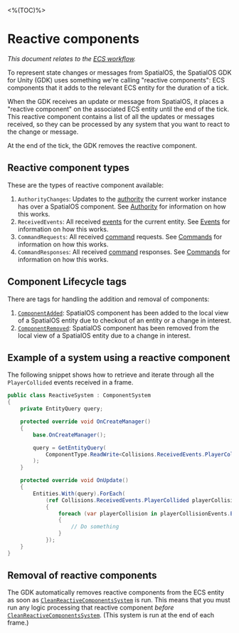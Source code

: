 <%(TOC)%>

# Reactive components

_This document relates to the [ECS workflow]({{urlRoot}}/reference/workflows/overview)._

To represent state changes or messages from SpatialOS, the SpatialOS GDK for Unity (GDK) uses something we're calling "reactive components": ECS components that it adds to the relevant ECS entity for the duration of a tick.

When the GDK receives an update or message from SpatialOS, it places a "reactive component" on the associated ECS entity until the end of the tick. This reactive component contains a list of all the updates or messages received, so they can be processed by any system that you want to react to the change or message.

At the end of the tick, the GDK removes the reactive component.

## Reactive component types

These are the types of reactive component available:

1. `AuthorityChanges`: Updates to the [authority](https://docs.improbable.io/reference/latest/shared/design/understanding-access#understanding-read-and-write-access-authority) the current worker instance has over a SpatialOS component. See [Authority]({{urlRoot}}/reference/workflows/ecs/interaction/authority) for information on how this works.
1. `ReceivedEvents`: All received [events](https://docs.improbable.io/reference/latest/shared/design/object-interaction#events) for the current entity. See [Events]({{urlRoot}}/reference/workflows/ecs/interaction/events) for information on how this works.
1. `CommandRequests`: All received [command](https://docs.improbable.io/reference/latest/shared/design/commands) requests. See [Commands]({{urlRoot}}/reference/workflows/ecs/interaction/commands/component-commands) for information on how this works.
1. `CommandResponses`: All received [command](https://docs.improbable.io/reference/latest/shared/design/commands) responses. See [Commands]({{urlRoot}}/reference/workflows/ecs/interaction/commands/component-commands) for information on how this works.

## Component Lifecycle tags

There are tags for handling the addition and removal of components:

1. [`ComponentAdded`]({{urlRoot}}/api/reactive-components/component-added): SpatialOS component has been added to the local view of a SpatialOS entity due to checkout of an entity or a change in interest.
1. [`ComponentRemoved`]({{urlRoot}}/api/reactive-components/component-removed): SpatialOS component has been removed from the local view of a SpatialOS entity due to a change in interest.

## Example of a system using a reactive component

The following snippet shows how to retrieve and iterate through all the `PlayerCollided` events received in a frame.

```csharp
public class ReactiveSystem : ComponentSystem
{
    private EntityQuery query;

    protected override void OnCreateManager()
    {
        base.OnCreateManager();

        query = GetEntityQuery(
            ComponentType.ReadWrite<Collisions.ReceivedEvents.PlayerCollided>()
        );
    }

    protected override void OnUpdate()
    {
        Entities.With(query).ForEach(
            (ref Collisions.ReceivedEvents.PlayerCollided playerCollisionEvents) =>
            {
                foreach (var playerCollision in playerCollisionEvents.Events)
                {
                    // Do something
                }
            });
    }
}
```

## Removal of reactive components

The GDK automatically removes reactive components from the ECS entity as soon as [`CleanReactiveComponentsSystem`]({{urlRoot}}/api/reactive-components/clean-reactive-components-system) is run. This means that you must run any logic processing that reactive component _before_ [`CleanReactiveComponentsSystem`]({{urlRoot}}/api/reactive-components/clean-reactive-components-system). (This system is run at the end of each frame.)
